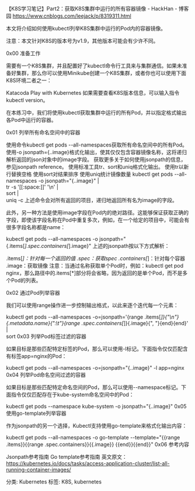 【K8S学习笔记】Part2：获取K8S集群中运行的所有容器镜像 - HackHan - 博客园 https://www.cnblogs.com/leejack/p/8319311.html

本文将介绍如何使用kubectl列举K8S集群中运行的Pod内的容器镜像。

注意：本文针对K8S的版本号为v1.9，其他版本可能会有少许不同。

0x00 准备工作

需要有一个K8S集群，并且配置好了kubectl命令行工具来与集群通信。如果未准备好集群，那么你可以使用Minikube创建一个K8S集群，或者你也可以使用下面K8S环境二者之一：

Katacoda
Play with Kubernetes
如果需要查看K8S版本信息，可以输入指令kubectl version。

在本练习中，我们将使用kubectl获取集群中运行的所有Pod，并以指定格式输出各Pod中运行的容器。

0x01 列举所有命名空间中的容器

使用命令kubectl get pods --all-namespaces获取所有命名空间中的所有Pod。
使用-o jsonpath={..image}格式化输出，使其仅仅包含容器镜像名称，这将递归解析返回的json对象中的image字段。
获取更多关于如何使用jsonpath的信息，参见jsonpath reference。
使用标准工具tr、sort和uniq格式化输出。
使用tr以新行替换空格
使用sort对结果排序
使用uniq统计镜像数量
kubectl get pods --all-namespaces -o jsonpath="{..image}" |\
tr -s '[[:space:]]' '\n' |\
sort |\
uniq -c
上述命令会对所有返回的项目，递归地返回所有名为image的字段。

此外，另一种方法是使用image字段在Pod内的绝对路径。这能够保证获取正确的字段，即使该字段名称在Pod中重复多次，例如，在一个给定的项目中，可能会有很多字段名称都是name：

kubectl get pods --all-namespaces -o jsonpath="{.items[*].spec.containers[*].image}"
上述的jsonpath按以下方式解析：

.items[*]：针对每一个返回的值
.spec：获取spec
.containers[*]：针对每个容器
.image：获取镜像
注意：当通过名称获取单个Pod时，例如：kubectl get pod nginx，那么路径中的.items[*]部分将会省略，因为返回的是单个Pod，而不是多个Pod的列表。

0x02 通过Pod列举容器

我们可以使用range操作进一步控制输出格式，以此来逐个迭代每一个元素：

kubectl get pods --all-namespaces -o=jsonpath='{range .items[*]}{"\n"}{.metadata.name}{":\t"}{range .spec.containers[*]}{.image}{", "}{end}{end}' |\
sort
0x03 列举Pod标签过滤的容器

如果目标是那些匹配特定标签的Pod，那么可以使用-l标记。下面指令仅仅匹配含有标签app=nginx的Pod：

kubectl get pods --all-namespaces -o=jsonpath="{..image}" -l app=nginx
0x04 列举Pod命名空间过滤的容器

如果目标是那些匹配特定命名空间的Pod，那么可以使用--namespace标记。下面指令仅仅匹配存在于kube-system命名空间中的Pod：

kubectl get pods --namespace kube-system -o jsonpath="{..image}"
0x05 使用go-template列举容器

作为jsonpath的另一个选择，Kubectl支持使用go-template来格式化输出内容：

kubectl get pods --all-namespaces -o go-template --template="{{range .items}}{{range .spec.containers}}{{.image}} {{end}}{{end}}"
0x06 参考内容

Jsonpath参考指南
Go template参考指南
英文原文：https://kubernetes.io/docs/tasks/access-application-cluster/list-all-running-container-images/

分类: Kubernetes
标签: K8S, kubernetes
